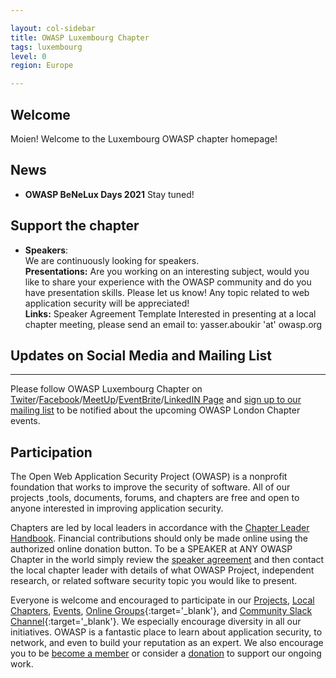 ```yaml
---

layout: col-sidebar
title: OWASP Luxembourg Chapter 
tags: luxembourg 
level: 0
region: Europe

---
```


## Welcome
Moien! Welcome to the Luxembourg OWASP chapter homepage!

## News
* **OWASP BeNeLux Days 2021** Stay tuned!

## Support the chapter
* **Speakers**:    
  We are continuously looking for speakers.  
  **Presentations:** Are you working on an interesting subject, would you like to share your experience with the OWASP community and do you have presentation skills. Please let us know! Any topic related to web application security will be  appreciated!  
  **Links:** Speaker Agreement Template Interested in presenting at a local chapter meeting, please send an email to:   yasser.aboukir 'at' owasp.org 


## Updates on Social Media and Mailing List
---------------------
Please follow OWASP Luxembourg Chapter on <a href="https://twitter.com/OWASPLuxembourg">Twiter</a>/<a href="https://facebook.com/OWASPLuxembourg">Facebook</a>/<a href="https://meetup.com/OWASP-Luxembourg">MeetUp</a>/<a href="https://owasplondon.eventbrite.com">EventBrite</a>/<a href="https://www.linkedin.com/company/owaspluxembourg">LinkedIN Page</a> and <a href="https://groups.google.com/a/owasp.org/forum/#!forum/Luxembourg/join">sign up to our mailing list</a> to be notified about the upcoming OWASP London Chapter events.

## Participation
The Open Web Application Security Project (OWASP) is a nonprofit foundation that works to improve the security of software. All of our projects ,tools, documents, forums, and chapters are free and open to anyone interested in improving application security. 

Chapters are led by local leaders in accordance with the [Chapter Leader Handbook](/www-policy/rules-of-procedure/chapter-handbook). Financial contributions should only be made online using the authorized online donation button. To be a SPEAKER at ANY OWASP Chapter in the world simply review the [speaker agreement](/www-policy/speaker-agreement) and then contact the local chapter leader with details of what OWASP Project, independent research, or related software security topic you would like to present.

Everyone is welcome and encouraged to participate in our [Projects](/projects), [Local Chapters](/chapters), [Events](/events), [Online Groups](https://groups.google.com/a/owasp.com/){:target='_blank'}, and [Community Slack Channel](https://owasp.slack.com/){:target='_blank'}. We especially encourage diversity in all our initiatives. OWASP is a fantastic place to learn about application security, to network, and even to build your reputation as an expert. We also encourage you to be [become a member](/membership) or consider a [donation](/donate) to support our ongoing work.
